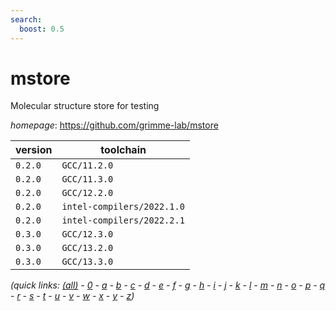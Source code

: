 ```yaml
---
search:
  boost: 0.5
---
```

# mstore

Molecular structure store for testing

*homepage*: <https://github.com/grimme-lab/mstore>

version | toolchain
--------|----------
``0.2.0`` | ``GCC/11.2.0``
``0.2.0`` | ``GCC/11.3.0``
``0.2.0`` | ``GCC/12.2.0``
``0.2.0`` | ``intel-compilers/2022.1.0``
``0.2.0`` | ``intel-compilers/2022.2.1``
``0.3.0`` | ``GCC/12.3.0``
``0.3.0`` | ``GCC/13.2.0``
``0.3.0`` | ``GCC/13.3.0``


*(quick links: [(all)](../index.md) - [0](../0/index.md) - [a](../a/index.md) - [b](../b/index.md) - [c](../c/index.md) - [d](../d/index.md) - [e](../e/index.md) - [f](../f/index.md) - [g](../g/index.md) - [h](../h/index.md) - [i](../i/index.md) - [j](../j/index.md) - [k](../k/index.md) - [l](../l/index.md) - [m](../m/index.md) - [n](../n/index.md) - [o](../o/index.md) - [p](../p/index.md) - [q](../q/index.md) - [r](../r/index.md) - [s](../s/index.md) - [t](../t/index.md) - [u](../u/index.md) - [v](../v/index.md) - [w](../w/index.md) - [x](../x/index.md) - [y](../y/index.md) - [z](../z/index.md))*

